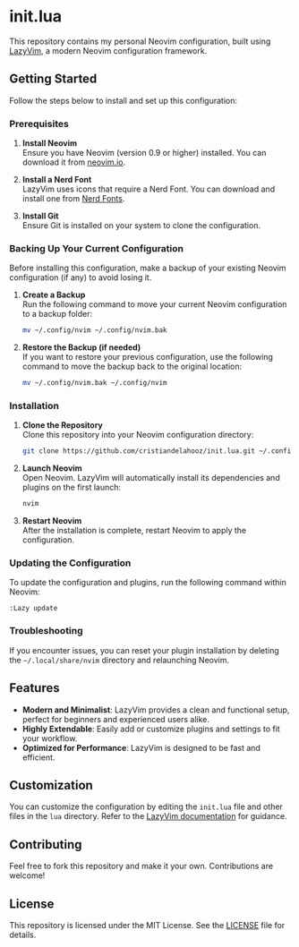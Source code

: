 # init.lua

This repository contains my personal Neovim configuration, built using [LazyVim](https://github.com/LazyVim/LazyVim), a modern Neovim configuration framework.

## Getting Started

Follow the steps below to install and set up this configuration:

### Prerequisites

1. **Install Neovim**  
   Ensure you have Neovim (version 0.9 or higher) installed. You can download it from [neovim.io](https://neovim.io).

2. **Install a Nerd Font**  
   LazyVim uses icons that require a Nerd Font. You can download and install one from [Nerd Fonts](https://www.nerdfonts.com/).

3. **Install Git**  
   Ensure Git is installed on your system to clone the configuration.

### Backing Up Your Current Configuration

Before installing this configuration, make a backup of your existing Neovim configuration (if any) to avoid losing it.

1. **Create a Backup**  
   Run the following command to move your current Neovim configuration to a backup folder:

   ```bash
   mv ~/.config/nvim ~/.config/nvim.bak
   ```

2. **Restore the Backup (if needed)**  
   If you want to restore your previous configuration, use the following command to move the backup back to the original location:

   ```bash
   mv ~/.config/nvim.bak ~/.config/nvim
   ```

### Installation

1. **Clone the Repository**  
   Clone this repository into your Neovim configuration directory:

   ```bash
   git clone https://github.com/cristiandelahooz/init.lua.git ~/.config/nvim
   ```

2. **Launch Neovim**  
   Open Neovim. LazyVim will automatically install its dependencies and plugins on the first launch:

   ```bash
   nvim
   ```

3. **Restart Neovim**  
   After the installation is complete, restart Neovim to apply the configuration.

### Updating the Configuration

To update the configuration and plugins, run the following command within Neovim:

```vim
:Lazy update
```

### Troubleshooting

If you encounter issues, you can reset your plugin installation by deleting the `~/.local/share/nvim` directory and relaunching Neovim.

## Features

- **Modern and Minimalist**: LazyVim provides a clean and functional setup, perfect for beginners and experienced users alike.
- **Highly Extendable**: Easily add or customize plugins and settings to fit your workflow.
- **Optimized for Performance**: LazyVim is designed to be fast and efficient.

## Customization

You can customize the configuration by editing the `init.lua` file and other files in the `lua` directory. Refer to the [LazyVim documentation](https://github.com/LazyVim/LazyVim) for guidance.

## Contributing

Feel free to fork this repository and make it your own. Contributions are welcome!

## License

This repository is licensed under the MIT License. See the [LICENSE](LICENSE) file for details.
